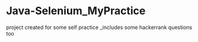 # Java-Selenium_MyPractice
project created for some self practice _includes some hackerrank questions too
